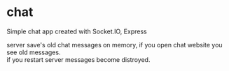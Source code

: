 # chat
Simple chat app created with Socket.IO, Express

server save's old chat messages on memory, if you open chat website you see old messages.<br>
if you restart server messages become distroyed.
